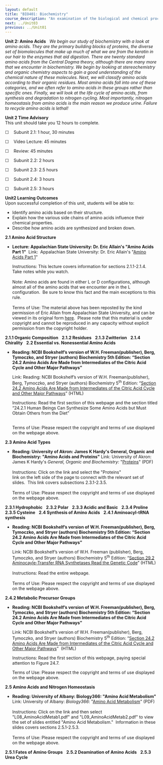 ```yaml
---
layout: default
title: "BIO401: Biochemistry"
course_description: "An examination of the biological and chemical processes necessary to sustain life. Topics include: the structure and synthesis of amino acids and proteins, enzymatic activity, regulation and production of enzymes, the structure and function of carbohydrates, nucleic acids, and lipids, DNA, RNA, cellular metabolism, the biochemistry of genes and chromosomes, biochemical signaling, and laboratory techniques."
next: ../Unit03
previous: ../Unit01
---
```

**Unit 2: Amino Acids** <span id="2"></span> 
*We begin our study of biochemistry with a look at amino acids. They are
the primary building blocks of proteins, the diverse set of biomolecules
that make up much of what we are from the keratin in our hair to the
enzymes that aid digestion. There are twenty standard amino acids from
the Central Dogma theory, although there are many more that we encounter
in biochemistry. We begin by looking at stereochemistry and organic
chemistry aspects to gain a good understanding of the chemical nature of
these molecules. Next, we will classify amino acids according to their
organic residues. Most amino acids fall into one of these categories,
and we often refer to amino acids in these groups rather than specific
ones. Finally, we will look at the life cycle of amino acids, from
synthesis and degradation to nitrogen cycling. Most importantly,
nitrogen homeostasis from amino acids is the main reason we produce
urine. Failure to recycle amino acids is lethal!*

**Unit 2 Time Advisory**  
This unit should take you 12 hours to complete.

☐    Subunit 2.1: 1 hour, 30 minutes

☐    Video Lecture: 45 minutes

☐    Review: 45 minutes

☐    Subunit 2.2: 2 hours

☐    Subunit 2.3: 2.5 hours

☐    Subunit 2.4: 3 hours

☐    Subunit 2.5: 3 hours

**Unit2 Learning Outcomes**  
Upon successful completion of this unit, students will be able to:

-   Identify amino acids based on their structure.
-   Explain how the various side chains of amino acids influence their
    chemical properties.
-   Describe how amino acids are synthesized and broken down.

**2.1 Amino Acid Structure** <span id="2.1"></span> 
-   **Lecture: Appalachian State University: Dr. Eric Allain's "Amino
    Acids Part 1"**
     Link:  Appalachian State University: Dr. Eric Allain's "[Amino
    Acids Part 1](http://www.youtube.com/watch?v=ECVS5FVNpV4)"  
      
     Instructions: This lecture covers information for sections
    2.1.1-2.1.4.  Take notes while you watch.  
        
     Note: Amino acids are found in either L or D configurations,
    although almost all of the amino acids that we encounter are in the
    L configuration.  Be sure to know this fact and the main exceptions
    to this rule.  
        
     Terms of Use: The material above has been reposted by the kind
    permission of Eric Allain from Appalachian State University, and can
    be viewed in its original form [here](http://vimeo.com/3296558).
     Please note that this material is under copyright and cannot be
    reproduced in any capacity without explicit permission from the
    copyright holder.

**2.1.1 Organic Composition** <span id="2.1.1"></span> 
**2.1.2 Residues** <span id="2.1.2"></span> 
**2.1.3 Zwitterion** <span id="2.1.3"></span> 
**2.1.4 Chirality** <span id="2.1.4"></span> 
**2.2 Essential vs. Nonessential Amino Acids** <span id="2.2"></span> 
-   **Reading: NCBI Bookshelf’s version of W.H. Freeman(publisher),
    Berg, Tymoczko, and Stryer (authors) Biochemistry 5th Edition:
    “Section 24.2 Amino Acids Are Made from Intermediates of the Citric
    Acid Cycle and Other Major Pathways”**

    Link: Reading: NCBI Bookshelf’s version of W.H. Freeman(publisher),
    Berg, Tymoczko, and Stryer (authors) Biochemistry 5<sup>th</sup>
    Edition: “[Section 24.2 Amino Acids Are Made from Intermediates of
    the Citric Acid Cycle and Other Major
    Pathways](http://www.ncbi.nlm.nih.gov/books/NBK22459/)” (HTML)  
      
     Instructions: Read the first section of this webpage and the
    section titled “24.2.1 Human Beings Can Synthesize Some Amino Acids
    but Must Obtain Others from the Diet”  
      

    Terms of Use: Please respect the copyright and terms of use
    displayed on the webpage above.

**2.3 Amino Acid Types** <span id="2.3"></span> 
-   **Reading: University of Akron: James K Hardy's General, Organic and
    Biochemistry: "Amino Acids and Proteins"**
    Link: University of Akron: James K Hardy's *General, Organic and
    Biochemistry:*
    "[Proteins](https://web.archive.org/web/20131109132346/http://ull.chemistry.uakron.edu/genobc/)"
    (PDF)  
        
     Instructions: Click on the link and select the "Proteins"  
     link on the left side of the page to connect with the relevant set
    of slides.  This link covers subsections 2.3.1-2.3.5.  
        
     Terms of Use: Please respect the copyright and terms of use
    displayed on the webpage above.

**2.3.1 Hydrophobic** <span id="2.3.1"></span> 
**2.3.2 Polar** <span id="2.3.2"></span> 
**2.3.3 Acidic and Basic** <span id="2.3.3"></span> 
**2.3.4 Proline** <span id="2.3.4"></span> 
**2.3.5 Cysteine** <span id="2.3.5"></span> 
**2.4 Synthesis of Amino Acids** <span id="2.4"></span> 
**2.4.1 Aminoacyl-tRNA synthesis** <span id="2.4.1"></span> 
-   **Reading: NCBI Bookshelf’s version of W.H. Freeman(publisher),
    Berg, Tymoczko, and Stryer (authors) Biochemistry 5th Edition:
    “Section 24.2 Amino Acids Are Made from Intermediates of the Citric
    Acid Cycle and Other Major Pathways”**

    Link: NCBI Bookshelf’s version of W.H. Freeman (publisher), Berg,
    Tymoczko, and Stryer (authors) Biochemistry 5<sup>th</sup> Edition:
    “[Section 29.2 Aminocayle-Transfer RNA Synthetases Read the Genetic
    Code](http://www.ncbi.nlm.nih.gov/books/NBK22356/)” (HTML)  
        
     Instructions: Read the entire webpage.  
        
     Terms of Use: Please respect the copyright and terms of use
    displayed on the webpage above.

**2.4.2 Metabolic Precursor Groups** <span id="2.4.2"></span> 
-   **Reading: NCBI Bookshelf’s version of W.H. Freeman(publisher),
    Berg, Tymoczko, and Stryer (authors) Biochemistry 5th Edition:
    “Section 24.2 Amino Acids Are Made from Intermediates of the Citric
    Acid Cycle and Other Major Pathways”**

    Link: NCBI Bookshelf’s version of W.H. Freeman(publisher), Berg,
    Tymoczko, and Stryer (authors) Biochemistry 5<sup>th</sup> Edition:
    “[Section 24.2 Amino Acids Are Made from Intermediates of the Citric
    Acid Cycle and Other Major
    Pathways](http://www.ncbi.nlm.nih.gov/books/NBK22459/)”  (HTML)  
      
     Instructions: Read the first section of this webpage, paying
    special attention to Figure 24.7.  
      
     Terms of Use: Please respect the copyright and terms of use
    displayed on the webpage above.

**2.5 Amino Acids and Nitrogen Homeostasis** <span id="2.5"></span> 
-   **Reading: University of Albany: Biology366: "Amino Acid
    Metabolism"**
    Link: University of Albany: *Biology366*: "[Amino Acid
    Metabolism](http://www.albany.edu/faculty/cs812/bio366/)" (PDF)  
        
     Instructions: Click on the link and then select
    "L08\_AminoAcidMetab1.pdf" and "L09\_AminoAcidMetab2.pdf" to view
    the set of slides entitled "Amino Acid Metabolism."  Information in
    these slides covers sections 2.5.1-2.5.3.  
        
     Terms of Use: Please respect the copyright and terms of use
    displayed on the webpage above.

**2.5.1 Fates of Amino Groups** <span id="2.5.1"></span> 
**2.5.2 Deamination of Amino Acids** <span id="2.5.2"></span> 
**2.5.3 Urea Cycle** <span id="2.5.3"></span> 
